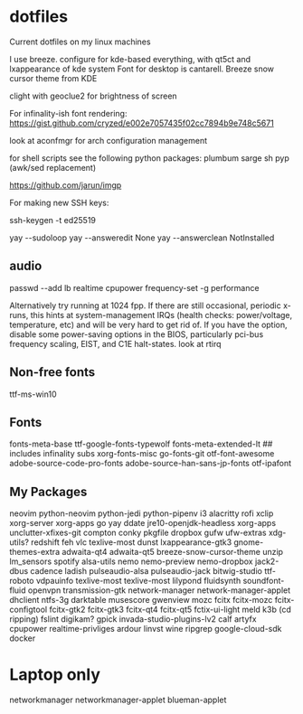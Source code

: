 # dotfiles
Current dotfiles on my linux machines

I use breeze.
configure for kde-based everything, with qt5ct and lxappearance of kde system
Font for desktop is cantarell.
Breeze snow cursor theme from KDE

clight with geoclue2 for brightness of screen

For infinality-ish font rendering:
https://gist.github.com/cryzed/e002e7057435f02cc7894b9e748c5671


look at aconfmgr for arch configuration management

for shell scripts see the following python packages:
plumbum
sarge
sh
pyp (awk/sed replacement)

https://github.com/jarun/imgp

For making new SSH keys:

  ssh-keygen -t ed25519


yay --sudoloop
yay --answeredit None
yay --answerclean NotInstalled


## audio
passwd --add lb realtime
cpupower frequency-set -g performance

Alternatively try running at 1024 fpp. If there are still occasional, periodic x-runs, this hints at system-management IRQs (health checks: power/voltage, temperature, etc) and will be very hard to get rid of. If you have the option, disable some power-saving options in the BIOS, particularly pci-bus frequency scaling, EIST, and C1E halt-states.
look at rtirq


## Non-free fonts
ttf-ms-win10

## Fonts
fonts-meta-base
ttf-google-fonts-typewolf
fonts-meta-extended-lt ## includes infinality subs
xorg-fonts-misc
go-fonts-git
otf-font-awesome
adobe-source-code-pro-fonts
adobe-source-han-sans-jp-fonts
otf-ipafont

## My Packages
neovim
python-neovim
python-jedi
python-pipenv
i3
alacritty
rofi
xclip
xorg-server
xorg-apps
go
yay
ddate
jre10-openjdk-headless
xorg-apps
unclutter-xfixes-git
compton
conky
pkgfile
dropbox
gufw
ufw-extras
xdg-utils?
redshift
feh
vlc
texlive-most
dunst
lxappearance-gtk3
gnome-themes-extra
adwaita-qt4
adwaita-qt5
breeze-snow-cursor-theme
unzip
lm_sensors
spotify
alsa-utils
nemo
nemo-preview
nemo-dropbox
jack2-dbus
cadence
ladish
pulseaudio-alsa
pulseaudio-jack
bitwig-studio
ttf-roboto
vdpauinfo
texlive-most
texlive-most
lilypond
fluidsynth
soundfont-fluid
openvpn
transmission-gtk
network-manager
network-manager-applet
dhclient
ntfs-3g
darktable
musescore
gwenview
mozc
fcitx
fcitx-mozc
fcitx-configtool
fcitx-gtk2
fcitx-gtk3
fcitx-qt4
fcitx-qt5
fctix-ui-light
meld
k3b (cd ripping)
fslint
digikam?
gpick
invada-studio-plugins-lv2
calf
artyfx
cpupower
realtime-privliges
ardour
linvst
wine
ripgrep
google-cloud-sdk
docker

# Laptop only
networkmanager
networkmanager-applet
blueman-applet
